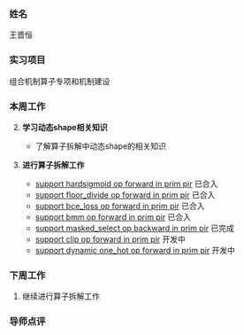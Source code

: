 ### 姓名
王晋恒

### 实习项目
组合机制算子专项和机制建设

### 本周工作

2. **学习动态shape相关知识**

	* 了解算子拆解中动态shape的相关知识

3. **进行算子拆解工作** 
    * [support hardsigmoid op forward in prim pir](https://github.com/PaddlePaddle/Paddle/pull/64025) 已合入
	* [support floor_divide op forward in prim pir](https://github.com/PaddlePaddle/Paddle/pull/64023) 已合入
	* [support bce_loss op forward in prim pir](https://github.com/PaddlePaddle/Paddle/pull/63918) 已合入
	* [support bmm op forward in prim pir](https://github.com/PaddlePaddle/Paddle/pull/63799) 已合入
	* [support masked_select op backward in prim pir](https://github.com/PaddlePaddle/Paddle/pull/64036) 已完成
	* [support clip op forward in prim pir](https://github.com/PaddlePaddle/Paddle/pull/64024) 开发中
	* [support dynamic one_hot op forward in prim pir](https://github.com/PaddlePaddle/Paddle/pull/64021) 开发中


### 下周工作

1. 继续进行算子拆解工作

### 导师点评